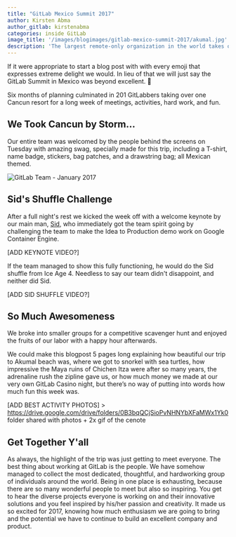 ```yaml
---
title: "GitLab Mexico Summit 2017"
author: Kirsten Abma
author_gitlab: kirstenabma
categories: inside GitLab
image_title: '/images/blogimages/gitlab-mexico-summit-2017/akumal.jpg'
description: 'The largest remote-only organization in the world takes over Cancun for a week full of joy!'
---
```


If it were appropriate to start a blog post with with every emoji
that expresses extreme delight we would. In lieu of that we will
just say the GitLab Summit in Mexico was beyond excellent. 🎉

Six months of planning culminated in 201 GitLabbers taking over
one Cancun resort for a long week of meetings, activities, hard work,
and fun. 

<!-- more -->

## We Took Cancun by Storm…

Our entire team was welcomed by the people behind the screens on Tuesday
with amazing swag, specially made for this trip, including a T-shirt,
name badge, stickers, bag patches, and a drawstring bag; all Mexican themed.

![GitLab Team - January 2017](/images/blogimages/gitlab-mexico-summit-2017/gitlab-team-january-2017.png)

## Sid's Shuffle Challenge

After a full night's rest we kicked the week off with a welcome keynote
by our main man, [Sid], who immediately got the team spirit going by
challenging the team to make the Idea to Production demo work on
Google Container Engine.

[ADD KEYNOTE VIDEO?]

If the team managed to show this fully functioning, he would do the
Sid shuffle from Ice Age 4. Needless to say our team didn't disappoint,
and neither did Sid. 

[ADD SID SHUFFLE VIDEO?]

## So Much Awesomeness

We broke into smaller groups for a competitive scavenger hunt and
enjoyed the fruits of our labor with a happy hour afterwards.

We could make this blogpost 5 pages long explaining how beautiful
our trip to Akumal beach was, where we got to snorkel with sea turtles,
how impressive the Maya ruins of Chichen Itza were after so many years,
the adrenaline rush the zipline gave us, or how much money we made at
our very own GitLab Casino night, but there’s no way of putting into
words how much fun this week was. 

[ADD BEST ACTIVITY PHOTOS] > https://drive.google.com/drive/folders/0B3bqQCjSioPvNHNYbXFaMWx1Yk0 
folder shared with photos + 2x gif of the cenote 

## Get Together Y'all

As always, the highlight of the trip was just getting to meet everyone.
The best thing about working at GitLab is the people. We have somehow
managed to collect the most dedicated, thoughtful, and hardworking group
of individuals around the world. Being in one place is exhausting, because
there are so many wonderful people to meet but also so inspiring. You get
to hear the diverse projects everyone is working on and their innovative
solutions and you feel inspired by his/her passion and creativity.
It made us so excited for 2017, knowing how much enthusiasm we are going
to bring and the potential we have to continue to build an excellent company
and product.  

[sid]: /team/#sytses
